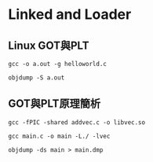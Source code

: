 # Linked and Loader

## Linux GOT與PLT

```
gcc -o a.out -g helloworld.c
```

```
objdump -S a.out
```

## GOT與PLT原理簡析

```
gcc -fPIC -shared addvec.c -o libvec.so
```

```
gcc main.c -o main -L./ -lvec
```

```
objdump -ds main > main.dmp
```

